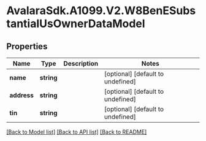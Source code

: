 # AvalaraSdk.A1099.V2.W8BenESubstantialUsOwnerDataModel

## Properties

Name | Type | Description | Notes
------------ | ------------- | ------------- | -------------
**name** | **string** |  | [optional] [default to undefined]
**address** | **string** |  | [optional] [default to undefined]
**tin** | **string** |  | [optional] [default to undefined]

[[Back to Model list]](../../../README.md#documentation-for-models) [[Back to API list]](../../../README.md#documentation-for-api-endpoints) [[Back to README]](../../../README.md)

